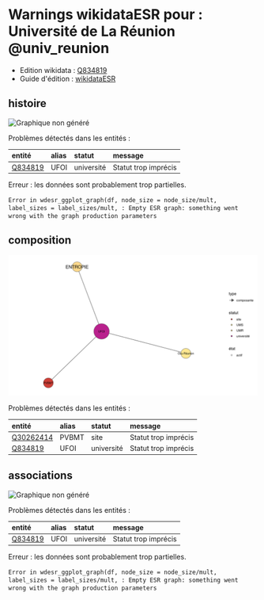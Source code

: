 Warnings wikidataESR pour : Université de La Réunion @univ_reunion
================

- Edition wikidata : [Q834819](https://www.wikidata.org/wiki/Q834819)
- Guide d'édition : [wikidataESR](https://github.com/cpesr/wikidataESR/)



## histoire 

![Graphique non généré](https://github.com/cpesr/wikidataESR/blob/master/plots/etablissements/Q834819-histoire.png) 



Problèmes détectés dans les entités :

|entité                                           |alias |statut     |message              |
|:------------------------------------------------|:-----|:----------|:--------------------|
|[Q834819](https://www.wikidata.org/wiki/Q834819) |UFOI  |université |Statut trop imprécis |
Erreur : les données sont probablement trop partielles.
```
Error in wdesr_ggplot_graph(df, node_size = node_size/mult, label_sizes = label_sizes/mult, : Empty ESR graph: something went wrong with the graph production parameters

``` 



## composition 

![Graphique non généré](https://github.com/cpesr/wikidataESR/blob/master/plots/etablissements/Q834819-composition.png) 



Problèmes détectés dans les entités :

|entité                                               |alias |statut     |message              |
|:----------------------------------------------------|:-----|:----------|:--------------------|
|[Q30262414](https://www.wikidata.org/wiki/Q30262414) |PVBMT |site       |Statut trop imprécis |
|[Q834819](https://www.wikidata.org/wiki/Q834819)     |UFOI  |université |Statut trop imprécis |


## associations 

![Graphique non généré](https://github.com/cpesr/wikidataESR/blob/master/plots/etablissements/Q834819-associations.png) 



Problèmes détectés dans les entités :

|entité                                           |alias |statut     |message              |
|:------------------------------------------------|:-----|:----------|:--------------------|
|[Q834819](https://www.wikidata.org/wiki/Q834819) |UFOI  |université |Statut trop imprécis |
Erreur : les données sont probablement trop partielles.
```
Error in wdesr_ggplot_graph(df, node_size = node_size/mult, label_sizes = label_sizes/mult, : Empty ESR graph: something went wrong with the graph production parameters

``` 

